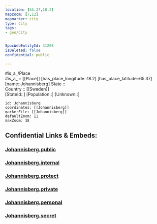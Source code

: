 ```yaml
---
location: [65.37,18.2] 
mapzoom: [7,12] 
mapmarker: city 
type: City
tags:
- geo/City


SpocWebEntityId: 31208
isDeleted: false
confidential: public

---
```

#is_a_/Place  
#is_a_ :: [[Place]] 
[has_place_longitude::18.2] 
[has_place_latitude::65.37] 
[name::Johannisberg] 
State ::  
Country :: [[Sweden]]  
[StateId::] 
[Population::] 
[Unknown::] 


```leaflet
id: Johannisberg
coordinates: [[Johannisberg]] 
markerFile: [[Johannisberg]] 
defaultZoom: 11 
maxZoom: 18
```


## Confidential Links & Embeds: 

### [Johannisberg.public](/_public/\Earth\Continent\Europe\Europe~North\Sweden\Provinces~Sweden\Västerbotten\CityJohannisberg.public.md) 

### [Johannisberg.internal](/_internal/\Earth\Continent\Europe\Europe~North\Sweden\Provinces~Sweden\Västerbotten\CityJohannisberg.internal.md) 

### [Johannisberg.protect](/_protect/\Earth\Continent\Europe\Europe~North\Sweden\Provinces~Sweden\Västerbotten\CityJohannisberg.protect.md) 

### [Johannisberg.private](/_private/\Earth\Continent\Europe\Europe~North\Sweden\Provinces~Sweden\Västerbotten\CityJohannisberg.private.md) 

### [Johannisberg.personal](/_personal/\Earth\Continent\Europe\Europe~North\Sweden\Provinces~Sweden\Västerbotten\CityJohannisberg.personal.md) 

### [Johannisberg.secret](/_secret/\Earth\Continent\Europe\Europe~North\Sweden\Provinces~Sweden\Västerbotten\CityJohannisberg.secret.md)

